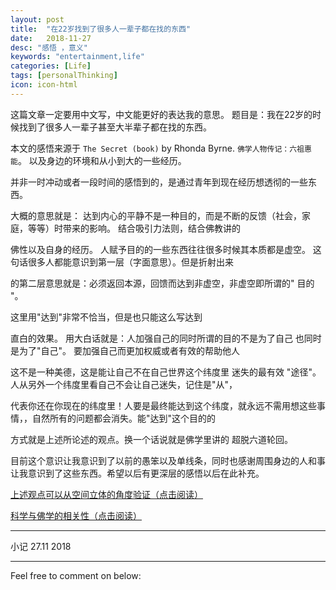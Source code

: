 ```yaml
---
layout: post
title:  "在22岁找到了很多人一辈子都在找的东西"
date:   2018-11-27
desc: "感悟 ，意义"
keywords: "entertainment,life"
categories: [Life]
tags: [personalThinking]
icon: icon-html
---
```


这篇文章一定要用中文写，中文能更好的表达我的意思。 题目是：我在22岁的时候找到了很多人一辈子甚至大半辈子都在找的东西。

本文的感悟来源于 `The Secret (book)` by Rhonda Byrne. `佛学人物传记：六祖惠能`。 以及身边的环境和从小到大的一些经历。

并非一时冲动或者一段时间的感悟到的，是通过青年到现在经历想透彻的一些东西。

大概的意思就是： 达到内心的平静不是一种目的，而是不断的反馈（社会，家庭，等等）时带来的影响。 结合吸引力法则，结合佛教讲的

佛性以及自身的经历。 人赋予目的的一些东西往往很多时候其本质都是虚空。 这句话很多人都能意识到第一层（字面意思）。但是折射出来

的第二层意思就是：必须返回本源，回馈而达到非虚空，非虚空即所谓的" 目的 "。 

这里用"达到"非常不恰当，但是也只能这么写达到

直白的效果。 用大白话就是：人加强自己的同时所谓的目的不是为了自己 也同时是为了"自己"。 要加强自己而更加权威或者有效的帮助他人

这不是一种美德，这是能让自己不在自己世界这个纬度里 迷失的最有效 "途径"。人从另外一个纬度里看自己不会让自己迷失，记住是"从"，

代表你还在你现在的纬度里！人要是最终能达到这个纬度，就永远不需用想这些事情，，自然所有的问题都会消失。能"达到"这个目的的

方式就是上述所论述的观点。换一个话说就是佛学里讲的 超脱六道轮回。 

目前这个意识让我意识到了以前的愚笨以及单线条，同时也感谢周围身边的人和事让我意识到了这些东西。希望以后有更深层的感悟以后在此补充。

[上述观点可以从空间立体的角度验证（点击阅读）](http://blog.sina.com.cn/s/blog_49b5473f0102e2kp.html)

[科学与佛学的相关性（点击阅读）](https://www.jianshu.com/p/813e42c007fa)

-------------------------------------------------------------------

小记
27.11 2018

---

Feel free to comment on below: